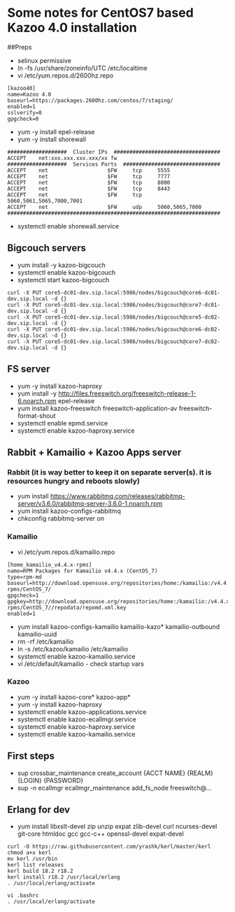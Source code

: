 # Some notes for CentOS7 based Kazoo 4.0 installation
##Preps
- selinux permissive
- ln -fs /usr/share/zoneinfo/UTC /etc/localtime
- vi /etc/yum.repos.d/2600hz.repo
```
[kazoo40]
name=Kazoo 4.0
baseurl=https://packages.2600hz.com/centos/7/staging/
enabled=1
sslverify=0
gpgcheck=0
```
- yum -y install epel-release
- yum -y install shorewall
```
###################  Cluster IPs  ##################################
ACCEPT    net:xxx.xxx.xxx.xxx/xx fw
###################  Services Ports  ###############################
ACCEPT    net                   $FW     tcp     5555
ACCEPT    net                   $FW     tcp     7777
ACCEPT    net                   $FW     tcp     8000
ACCEPT    net                   $FW     tcp     8443
ACCEPT    net                   $FW     tcp     5060,5061,5065,7000,7001
ACCEPT    net                   $FW     udp     5060,5065,7000
####################################################################
```
- systemctl enable shorewall.service


## Bigcouch servers
- yum install -y kazoo-bigcouch
- systemctl enable kazoo-bigcouch
- systemctl start kazoo-bigcouch
```
curl -X PUT core5-dc01-dev.sip.local:5986/nodes/bigcouch@core6-dc01-dev.sip.local -d {}
curl -X PUT core5-dc01-dev.sip.local:5986/nodes/bigcouch@core7-dc01-dev.sip.local -d {}
curl -X PUT core5-dc01-dev.sip.local:5986/nodes/bigcouch@core5-dc02-dev.sip.local -d {}
curl -X PUT core5-dc01-dev.sip.local:5986/nodes/bigcouch@core6-dc02-dev.sip.local -d {}
curl -X PUT core5-dc01-dev.sip.local:5986/nodes/bigcouch@core7-dc02-dev.sip.local -d {}
```

## FS server
- yum -y install kazoo-haproxy
- yum install -y http://files.freeswitch.org/freeswitch-release-1-6.noarch.rpm epel-release
- yum install kazoo-freeswitch freeswitch-application-av freeswitch-format-shout 
- systemctl enable epmd.service
- systemctl enable kazoo-haproxy.service

## Rabbit + Kamailio + Kazoo Apps server

### Rabbit (it is way better to keep it on separate server(s). it is resources hungry and reboots slowly)
- yum install https://www.rabbitmq.com/releases/rabbitmq-server/v3.6.0/rabbitmq-server-3.6.0-1.noarch.rpm
- yum install kazoo-configs-rabbitmq
- chkconfig rabbitmq-server on

### Kamailio
- vi /etc/yum.repos.d/kamailio.repo
```
[home_kamailio_v4.4.x-rpms]
name=RPM Packages for Kamailio v4.4.x (CentOS_7)
type=rpm-md
baseurl=http://download.opensuse.org/repositories/home:/kamailio:/v4.4.x-rpms/CentOS_7/
gpgcheck=1
gpgkey=http://download.opensuse.org/repositories/home:/kamailio:/v4.4.x-rpms/CentOS_7//repodata/repomd.xml.key
enabled=1
```
- yum install kazoo-configs-kamailio kamailio-kazo* kamailio-outbound kamailio-uuid
- rm -rf /etc/kamailio
- ln -s /etc/kazoo/kamailio /etc/kamailio
- systemctl enable kazoo-kamailio.service
- vi /etc/default/kamailio - check startup vars

### Kazoo
- yum -y install kazoo-core* kazoo-app*
- yum -y install kazoo-haproxy
- systemctl enable kazoo-applications.service
- systemctl enable kazoo-ecallmgr.service
- systemctl enable kazoo-haproxy.service
- systemctl enable kazoo-kamailio.service

## First steps

- sup crossbar_maintenance create_account {ACCT NAME} {REALM} {LOGIN} {PASSWORD}
- sup -n ecallmgr ecallmgr_maintenance add_fs_node freeswitch@...

## Erlang for dev
- yum install libxslt-devel zip unzip expat zlib-devel curl ncurses-devel git-core htmldoc gcc gcc-c++ openssl-devel expat-devel
```
curl -O https://raw.githubusercontent.com/yrashk/kerl/master/kerl
chmod a+x kerl
mv kerl /usr/bin
kerl list releases
kerl build 18.2 r18.2
kerl install r18.2 /usr/local/erlang
. /usr/local/erlang/activate

vi .bashrc
. /usr/local/erlang/activate
```
